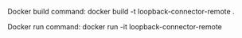 Docker build command:
docker build -t loopback-connector-remote .

Docker run command:
docker run -it loopback-connector-remote
